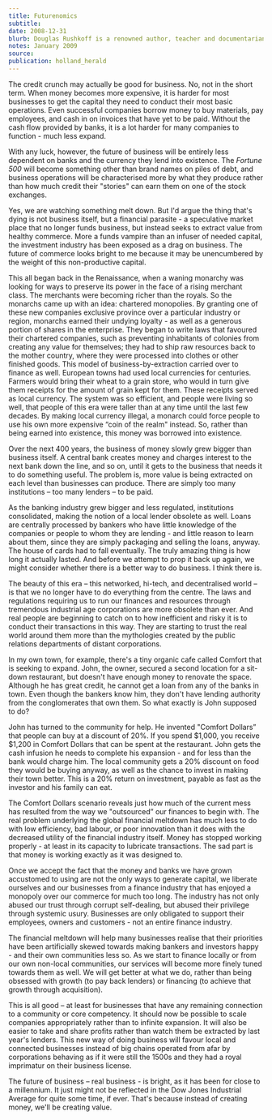 ```yaml
---
title: Futurenomics
subtitle:
date: 2008-12-31
blurb: Douglas Rushkoff is a renowned author, teacher and documentarian. He investigates the way people, cultures and institutions create, share and influence each other's values. In this _Holland Herald_ exclusive, he give his thoughts on post-crisis business
notes: January 2009
source:
publication: holland_herald
---
```


The credit crunch may actually be good for business. No, not in the short term. When money becomes more expensive, it is harder for most businesses to get the capital they need to conduct their most basic operations. Even successful companies borrow money to buy materials, pay employees, and cash in on invoices that have yet to be paid. Without the cash flow provided by banks, it is a lot harder for many companies to function - much less expand.

With any luck, however, the future of business will be entirely less dependent on banks and the currency they lend into existence. The _Fortune 500_ will become something other than brand names on piles of debt, and business operations will be characterised more by what they produce rather than how much credit their "stories" can earn them on one of the stock exchanges.

Yes, we are watching something melt down. But I'd argue the thing that's dying is not business itself, but a financial parasite - a speculative market place that no longer funds business, but instead seeks to extract value from healthy commerce. More a funds vampire than an infuser of needed capital, the investment industry has been exposed as a drag on business. The future of commerce looks bright to me because it may be unencumbered by the weight of this non-productive capital.

This all began back in the Renaissance, when a waning monarchy was looking for ways to preserve its power in the face of a rising merchant class. The merchants were becoming richer than the royals. So the monarchs came up with an idea: chartered monopolies. By granting one of these new companies exclusive province over a particular industry or region, monarchs earned their undying loyalty - as well as a generous portion of shares in the enterprise. They began to write laws that favoured their chartered companies, such as preventing inhabitants of colonies from creating any value for themselves; they had to ship raw resources back to the mother country, where they were processed into clothes or other finished goods. This model of business-by-extraction carried over to finance as well. European towns had used local currencies for centuries. Farmers would bring their wheat to a grain store, who would in turn give them receipts for the amount of grain kept for them. These receipts served as local currency. The system was so efficient, and people were living so well, that people of this era were taller than at any time until the last few decades. By making local currency illegal, a monarch could force people to use his own more expensive “coin of the realm" instead. So, rather than being earned into existence, this money was borrowed into existence.

Over the next 400 years, the business of money slowly grew bigger than business itself. A central bank creates money and charges interest to the next bank down the line, and so on, until it gets to the business that needs it to do something useful. The problem is, more value is being extracted on each level than businesses can produce. There are simply too many institutions – too many lenders – to be paid.

As the banking industry grew bigger and less regulated, institutions consolidated, making the notion of a local lender obsolete as well. Loans are centrally processed by bankers who have little knowledge of the companies or people to whom they are lending - and little reason to learn about them, since they are simply packaging and selling the loans, anyway. The house of cards had to fall eventually. The truly amazing thing is how long it actually lasted. And before we attempt to prop it back up again, we might consider whether there is a better way to do business. I think there is.

The beauty of this era – this networked, hi-tech, and decentralised world – is that we no longer have to do everything from the centre. The laws and regulations requiring us to run our finances and resources through tremendous industrial age corporations are more obsolete than ever. And real people are beginning to catch on to how inefficient and risky it is to conduct their transactions in this way. They are starting to trust the real world around them more than the mythologies created by the public relations departments of distant corporations.

In my own town, for example, there's a tiny organic cafe called Comfort that is seeking to expand. John, the owner, secured a second location for a sit-down restaurant, but doesn't have enough money to renovate the space. Although he has great credit, he cannot get a loan from any of the banks in town. Even though the bankers know him, they don't have lending authority from the conglomerates that own them. So what exactly is John supposed to do?

John has turned to the community for help. He invented "Comfort Dollars” that people can buy at a discount of 20%. If you spend $1,000, you receive $1,200 in Comfort Dollars that can be spent at the restaurant. John gets the cash infusion he needs to complete his expansion - and for less than the bank would charge him. The local community gets a 20% discount on food they would be buying anyway, as well as the chance to invest in making their town better. This is a 20% return on investment, payable as fast as the investor and his family can eat.

The Comfort Dollars scenario reveals just how much of the current mess has resulted from the way we "outsourced” our finances to begin with. The real problem underlying the global financial meltdown has much less to do with low efficiency, bad labour, or poor innovation than it does with the decreased utility of the financial industry itself. Money has stopped working properly - at least in its capacity to lubricate transactions. The sad part is that money is working exactly as it was designed to.

Once we accept the fact that the money and banks we have grown accustomed to using are not the only ways to generate capital, we liberate ourselves and our businesses from a finance industry that has enjoyed a monopoly over our commerce for much too long. The industry has not only abused our trust through corrupt self-dealing, but abused their privilege through systemic usury. Businesses are only obligated to support their employees, owners and customers - not an entire finance industry.

The financial meltdown will help many businesses realise that their priorities have been artificially skewed towards making bankers and investors happy - and their own communities less so. As we start to finance locally or from our own non-local communities, our services will become more finely tuned towards them as well. We will get better at what we do, rather than being obsessed with growth (to pay back lenders) or financing (to achieve that growth through acquisition).

This is all good – at least for businesses that have any remaining connection to a community or core competency. It should now be possible to scale companies appropriately rather than to infinite expansion. It will also be easier to take and share profits rather than watch them be extracted by last year's lenders. This new way of doing business will favour local and connected businesses instead of big chains operated from afar by corporations behaving as if it were still the 1500s and they had a royal imprimatur on their business license.

The future of business – real business - is bright, as it has been for close to a millennium. It just might not be reflected in the Dow Jones Industrial Average for quite some time, if ever. That's because instead of creating money, we'll be creating value.
